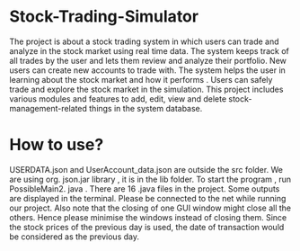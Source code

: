 # Stock-Trading-Simulator
The project is about a stock trading system in which users can trade and analyze in the stock market using real time data. The system keeps track of all trades by the user and lets them review and analyze their portfolio. New users can create new accounts to trade with. The system helps the user in learning about the stock market and how it performs . Users can safely trade and explore the stock market in the simulation. This project includes various modules and features to add, edit, view and delete stock-management-related things in the system database.

# How to use?

USERDATA.json and UserAccount_data.json are outside the src folder. We are using org. json.jar library , it is in the lib folder. To start the program , run PossibleMain2. java . There are 16 .java files in the project. Some outputs are displayed in the terminal. Please be connected to the net while running our project. Also note that the closing of one GUI window might close all the others. Hence please minimise the windows instead of closing them. Since the stock prices of the previous day is used, the date of transaction would be considered as the previous day.

